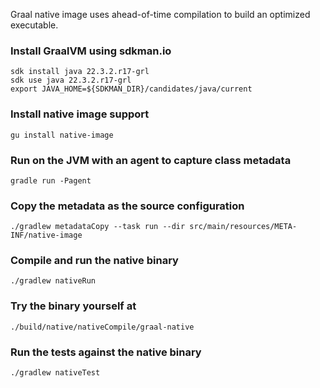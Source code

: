 Graal native image uses ahead-of-time compilation to build an optimized executable.

### Install GraalVM using sdkman.io

```console
sdk install java 22.3.2.r17-grl
sdk use java 22.3.2.r17-grl
export JAVA_HOME=${SDKMAN_DIR}/candidates/java/current
```

### Install native image support

```console
gu install native-image
```

### Run on the JVM with an agent to capture class metadata

```console
gradle run -Pagent
```

### Copy the metadata as the source configuration

```console
./gradlew metadataCopy --task run --dir src/main/resources/META-INF/native-image
```

### Compile and run the native binary

```console
./gradlew nativeRun
```

### Try the binary yourself at

```console
./build/native/nativeCompile/graal-native
```

### Run the tests against the native binary

```console
./gradlew nativeTest
```
